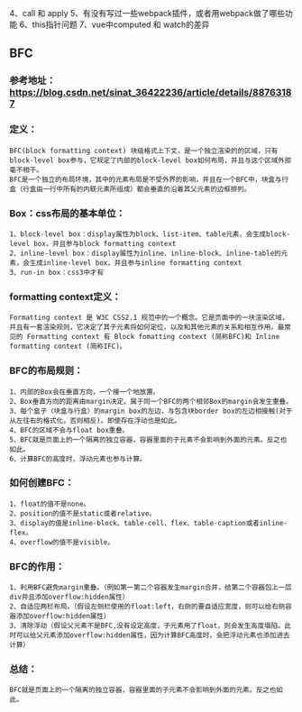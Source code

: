 4、call 和 apply
5、有没有写过一些webpack插件，或者用webpack做了哪些功能
6、this指针问题
7、vue中computed 和 watch的差异

## BFC

### 参考地址：https://blog.csdn.net/sinat_36422236/article/details/88763187

### 定义：
    BFC(block formatting context) 块级格式上下文，是一个独立渲染的的区域，只有block-level box参与，它规定了内部的block-level box如何布局，并且与这个区域外部毫不相干。
    BFC是一个独立的布局环境，其中的元素布局是不受外界的影响，并且在一个BFC中，块盒与行盒（行盒由一行中所有的内联元素所组成）都会垂直的沿着其父元素的边框排列。
### Box：css布局的基本单位：
    1、block-level box：display属性为block、list-item、table元素，会生成block-level box，并且参与block formatting context
    2、inline-level box：display属性为inline、inline-block、inline-table的元素，会生成inline-level box，并且参与inline formatting context
    3、run-in box：css3中才有

### formatting context定义：
    Formatting context 是 W3C CSS2.1 规范中的一个概念。它是页面中的一块渲染区域，并且有一套渲染规则，它决定了其子元素将如何定位，以及和其他元素的关系和相互作用。最常见的 Formatting context 有 Block fomatting context (简称BFC)和 Inline formatting context (简称IFC)。

### BFC的布局规则：
    1、内部的Box会在垂直方向，一个接一个地放置。
    2、Box垂直方向的距离由margin决定。属于同一个BFC的两个相邻Box的margin会发生重叠。
    3、每个盒子（块盒与行盒）的margin box的左边，与包含块border box的左边相接触(对于从左往右的格式化，否则相反)。即使存在浮动也是如此。
    4、BFC的区域不会与float box重叠。
    5、BFC就是页面上的一个隔离的独立容器，容器里面的子元素不会影响到外面的元素。反之也如此。
    6、计算BFC的高度时，浮动元素也参与计算。

### 如何创建BFC：
    1、float的值不是none。
    2、position的值不是static或者relative。
    3、display的值是inline-block、table-cell、flex、table-caption或者inline-flex。
    4、overflow的值不是visible。

### BFC的作用：
    1、利用BFC避免margin重叠。（例如第一第二个容器发生margin合并，给第二个容器包上一层div并且添加overflow:hidden属性）
    2、自适应两栏布局。（假设左侧栏使用的float:left，右侧的要自适应宽度，则可以给右侧容器添加overflow:hidden属性）
    3、清除浮动（假设父元素不是BFC,没有设定高度，子元素用了float，则会发生高度塌陷。此时可以给父元素添加overflow:hidden属性，因为计算BFC高度时，会把浮动元素也添加进去计算）

### 总结：
    BFC就是页面上的一个隔离的独立容器，容器里面的子元素不会影响到外面的元素。反之也如此。
